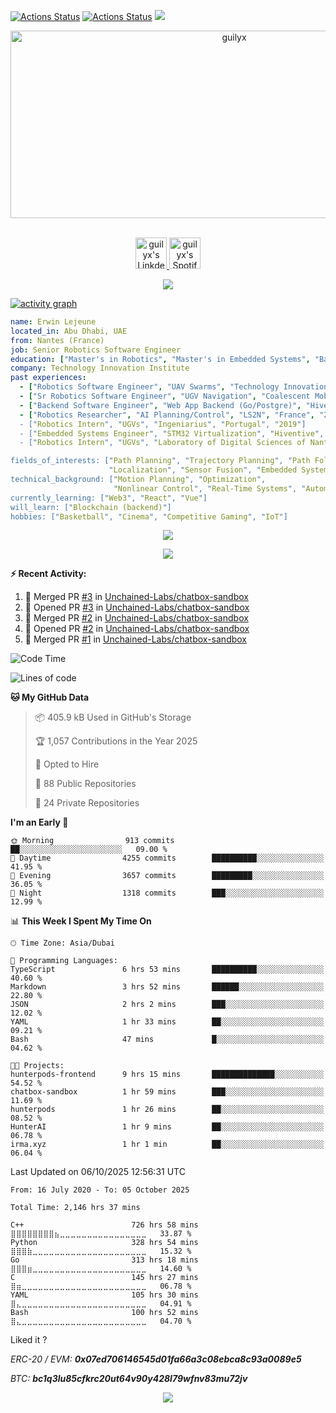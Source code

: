 [![Actions Status](https://github.com/guilyx/guilyx/workflows/wakatime-stats/badge.svg)](https://github.com/guilyx/guilyx/actions)
[![Actions Status](https://github.com/guilyx/guilyx/workflows/update-gh-activity/badge.svg)](https://github.com/guilyx/guilyx/actions)
![](https://visitor-badge.glitch.me/badge?page_id=guilyx.guilyx)

<!-- <p align="center">
<img alt="loficity" width="600px" src="https://github.com/HyunCafe/HyunCafe/raw/main/assests/loficity.gif"</img>
</p> -->

<p align="center">
  <img src="https://socialify.git.ci/guilyx/guilyx/image?font=Source%20Code%20Pro&forks=1&issues=1&language=1&name=1&owner=1&pattern=Plus&pulls=1&stargazers=1&theme=Dark" alt="guilyx" width="700" height="300" />
</p>

<p align="center">
<br/>
<a href="https://www.linkedin.com/in/erwinlejeune-lkn">
  <img alt="guilyx's LinkdeIN" width="50px" src="https://user-images.githubusercontent.com/43545812/144035037-0f415fc7-9f96-4517-a370-ccc6e78a714b.png" />
</a>
<a href="https://open.spotify.com/user/11147618695?si=zZFn6uAGRLyoU02lsG50GA">
  <img alt="guilyx's Spotify" width="50px" src="https://user-images.githubusercontent.com/43545812/144035120-1ad5169b-91c7-4078-bef9-6a82c733f373.png" />
</a>
<br>
</p>

<p align="center">
  <img alig src="https://github-profile-trophy.vercel.app/?username=guilyx&theme=onedark&column=-1" />
</p>

[![activity graph](https://github-readme-activity-graph.vercel.app/graph?username=guilyx&theme=github-dark-dimmed&custom_title=Guilyx%20Activity%20Graph&hide_border=true)](https://github.com/ashutosh00710/github-readme-activity-graph)

```yaml
name: Erwin Lejeune
located_in: Abu Dhabi, UAE
from: Nantes (France)
job: Senior Robotics Software Engineer
education: ["Master's in Robotics", "Master's in Embedded Systems", "Bachelor's in Electronics"]
company: Technology Innovation Institute
past experiences:
  - ["Robotics Software Engineer", "UAV Swarms", "Technology Innovation Institute", "UAE", "2022-2023"]
  - ["Sr Robotics Software Engineer", "UGV Navigation", "Coalescent Mobile Robotics", "Denmark", "2021-2022"]
  - ["Backend Software Engineer", "Web App Backend (Go/Postgre)", "Hiventive", "Fully Remote", "2020-2021"]
  - ["Robotics Researcher", "AI Planning/Control", "LS2N", "France", "2019-2021]
  - ["Robotics Intern", "UGVs", "Ingeniarius", "Portugal", "2019"]
  - ["Embedded Systems Engineer", "STM32 Virtualization", "Hiventive", "France", "2018-2019"]
  - ["Robotics Intern", "UGVs", "Laboratory of Digital Sciences of Nantes (LS2N)", "France", "2019"]

fields_of_interests: ["Path Planning", "Trajectory Planning", "Path Following", "Behaviour Planning", 
                      "Localization", "Sensor Fusion", "Embedded Systems"]
technical_background: ["Motion Planning", "Optimization", 
                       "Nonlinear Control", "Real-Time Systems", "Automated Planning"]
currently_learning: ["Web3", "React", "Vue"]
will_learn: ["Blockchain (backend)"]
hobbies: ["Basketball", "Cinema", "Competitive Gaming", "IoT"]
```

<p align="center">
  <img src="https://spotify-github-profile.kittinanx.com/api/view?uid=11147618695&cover_image=true&theme=novatorem&show_offline=true&background_color=121212&interchange=false&bar_color=53b14f&bar_color_cover=false">
</p>

<p align="center">
  <img src="https://spotify-recently-played-readme.vercel.app/api?user=11147618695&count=5">
</p>


**:zap: Recent Activity:**

<!--START_SECTION:activity-->
1. 🎉 Merged PR [#3](https://github.com/Unchained-Labs/chatbox-sandbox/pull/3) in [Unchained-Labs/chatbox-sandbox](https://github.com/Unchained-Labs/chatbox-sandbox)
2. 💪 Opened PR [#3](https://github.com/Unchained-Labs/chatbox-sandbox/pull/3) in [Unchained-Labs/chatbox-sandbox](https://github.com/Unchained-Labs/chatbox-sandbox)
3. 🎉 Merged PR [#2](https://github.com/Unchained-Labs/chatbox-sandbox/pull/2) in [Unchained-Labs/chatbox-sandbox](https://github.com/Unchained-Labs/chatbox-sandbox)
4. 💪 Opened PR [#2](https://github.com/Unchained-Labs/chatbox-sandbox/pull/2) in [Unchained-Labs/chatbox-sandbox](https://github.com/Unchained-Labs/chatbox-sandbox)
5. 🎉 Merged PR [#1](https://github.com/Unchained-Labs/chatbox-sandbox/pull/1) in [Unchained-Labs/chatbox-sandbox](https://github.com/Unchained-Labs/chatbox-sandbox)
<!--END_SECTION:activity-->

<!--START_SECTION:waka-->
![Code Time](http://img.shields.io/badge/Code%20Time-2%2C143%20hrs%2020%20mins-blue)

![Lines of code](https://img.shields.io/badge/From%20Hello%20World%20I%27ve%20Written-76.2%20million%20lines%20of%20code-blue)

**🐱 My GitHub Data** 

> 📦 405.9 kB Used in GitHub's Storage 
 > 
> 🏆 1,057 Contributions in the Year 2025
 > 
> 💼 Opted to Hire
 > 
> 📜 88 Public Repositories 
 > 
> 🔑 24 Private Repositories 
 > 
**I'm an Early 🐤** 

```text
🌞 Morning                913 commits         ██░░░░░░░░░░░░░░░░░░░░░░░   09.00 % 
🌆 Daytime                4255 commits        ██████████░░░░░░░░░░░░░░░   41.95 % 
🌃 Evening                3657 commits        █████████░░░░░░░░░░░░░░░░   36.05 % 
🌙 Night                  1318 commits        ███░░░░░░░░░░░░░░░░░░░░░░   12.99 % 
```


📊 **This Week I Spent My Time On** 

```text
🕑︎ Time Zone: Asia/Dubai

💬 Programming Languages: 
TypeScript               6 hrs 53 mins       ██████████░░░░░░░░░░░░░░░   40.60 % 
Markdown                 3 hrs 52 mins       ██████░░░░░░░░░░░░░░░░░░░   22.80 % 
JSON                     2 hrs 2 mins        ███░░░░░░░░░░░░░░░░░░░░░░   12.02 % 
YAML                     1 hr 33 mins        ██░░░░░░░░░░░░░░░░░░░░░░░   09.21 % 
Bash                     47 mins             █░░░░░░░░░░░░░░░░░░░░░░░░   04.62 % 

🐱‍💻 Projects: 
hunterpods-frontend      9 hrs 15 mins       ██████████████░░░░░░░░░░░   54.52 % 
chatbox-sandbox          1 hr 59 mins        ███░░░░░░░░░░░░░░░░░░░░░░   11.69 % 
hunterpods               1 hr 26 mins        ██░░░░░░░░░░░░░░░░░░░░░░░   08.52 % 
HunterAI                 1 hr 9 mins         ██░░░░░░░░░░░░░░░░░░░░░░░   06.78 % 
irma.xyz                 1 hr 1 min          ██░░░░░░░░░░░░░░░░░░░░░░░   06.04 % 
```


 Last Updated on 06/10/2025 12:56:31 UTC
<!--END_SECTION:waka-->

<!--START_SECTION:waka-simple-->

```text
From: 16 July 2020 - To: 05 October 2025

Total Time: 2,146 hrs 37 mins

C++                        726 hrs 58 mins ⣿⣿⣿⣿⣿⣿⣿⣿⣦⣀⣀⣀⣀⣀⣀⣀⣀⣀⣀⣀⣀⣀⣀⣀⣀   33.87 %
Python                     328 hrs 54 mins ⣿⣿⣿⣷⣀⣀⣀⣀⣀⣀⣀⣀⣀⣀⣀⣀⣀⣀⣀⣀⣀⣀⣀⣀⣀   15.32 %
Go                         313 hrs 18 mins ⣿⣿⣿⣶⣀⣀⣀⣀⣀⣀⣀⣀⣀⣀⣀⣀⣀⣀⣀⣀⣀⣀⣀⣀⣀   14.60 %
C                          145 hrs 27 mins ⣿⣶⣀⣀⣀⣀⣀⣀⣀⣀⣀⣀⣀⣀⣀⣀⣀⣀⣀⣀⣀⣀⣀⣀⣀   06.78 %
YAML                       105 hrs 30 mins ⣿⣄⣀⣀⣀⣀⣀⣀⣀⣀⣀⣀⣀⣀⣀⣀⣀⣀⣀⣀⣀⣀⣀⣀⣀   04.91 %
Bash                       100 hrs 52 mins ⣿⣄⣀⣀⣀⣀⣀⣀⣀⣀⣀⣀⣀⣀⣀⣀⣀⣀⣀⣀⣀⣀⣀⣀⣀   04.70 %
```

<!--END_SECTION:waka-simple-->

Liked it ?

*ERC-20 / EVM: **0x07ed706146545d01fa66a3c08ebca8c93a0089e5***

*BTC: **bc1q3lu85cfkrc20ut64v90y428l79wfnv83mu72jv***

<p align="center">
  <img src="https://capsule-render.vercel.app/api?type=waving&color=gradient&height=60&section=footer"/>
</p>

